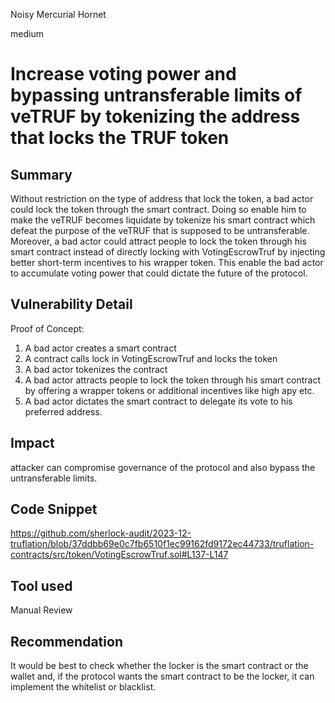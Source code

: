 Noisy Mercurial Hornet

medium

# Increase voting power and bypassing untransferable limits of veTRUF by  tokenizing the address that locks the TRUF token

## Summary
Without restriction on the type of address that lock the token, a bad actor could lock the token through the smart contract. Doing so enable him to make the veTRUF becomes liquidate by tokenize his smart contract which defeat the purpose of the veTRUF that is supposed to be untransferable. Moreover, a bad actor could attract people to lock the token through his smart contract instead of directly locking with VotingEscrowTruf by injecting better short-term incentives to his wrapper token. This enable the bad actor to accumulate voting power that could dictate the future of the protocol.

## Vulnerability Detail
Proof of Concept:

1. A bad actor creates a smart contract
2. A contract calls lock in VotingEscrowTruf and locks the token
3. A bad actor tokenizes the contract
4. A bad actor attracts people to lock the token through his smart contract by offering a wrapper tokens or additional incentives like high apy etc.
5. A bad actor dictates the smart contract to delegate its vote to his preferred address.


## Impact
attacker can compromise governance of the protocol and also bypass the untransferable limits.

## Code Snippet
https://github.com/sherlock-audit/2023-12-truflation/blob/37ddbb69e0c7fb6510f1ec99162fd9172ec44733/truflation-contracts/src/token/VotingEscrowTruf.sol#L137-L147

## Tool used
Manual Review

## Recommendation
It would be best to check whether the locker is the smart contract or the wallet and, if the protocol wants the smart contract to be the locker, it can implement the whitelist or blacklist.
